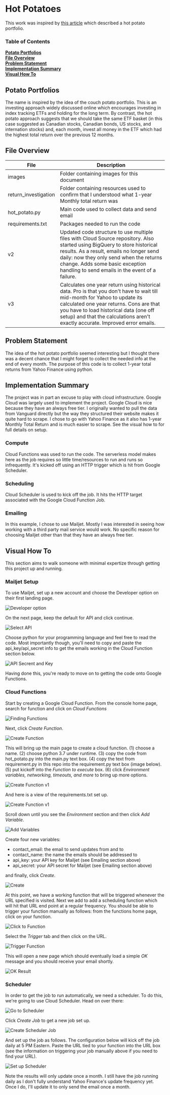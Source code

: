 # Hot Potatoes
This work was inspired by [this article](https://www.theglobeandmail.com/investing/markets/etfs/article-hot-vs-passive-potato-portfolios-which-delivers-the-best-return/) which described a hot potato portfolio.

### Table of Contents
**[Potato Portfolios](#potato-portfolios)**<br>
**[File Overview](#file-overview)**<br>
**[Problem Statement](#problem-statement)**<br>
**[Implementation Summary](#implementation-summary)**<br>
**[Visual How To](#visual-how-to)**<br>

## Potato Portfolios
The name is inspired by the idea of the couch potato portfolio. This is an investing approach widely discussed online which encourages investing in index tracking ETFs and holding for the long term. By contrast, the hot potato approach suggests that we should take the same ETF basket (in this case suggested as Canadian stocks, Canadian bonds, US stocks, and internation stocks) and, each month, invest all money in the ETF which had the highest total return over the previous 12 months.
## File Overview
| File | Description |
|------|-------------|
| images | Folder containing images for this document |
| return_investigation | Folder containing resources used to confirm that I understood what 1-year Monthly total return was |
| hot_potato.py | Main code used to collect data and send email |
| requirements.txt | Packages needed to run the code |
| v2 | Updated code structure to use multiple files with Cloud Source repository. Also started using BigQuery to store historical results. As a result, emails no longer send daily: now they only send when the returns change. Adds some basic exception handling to send emails in the event of a failure. |
| v3 | Calculates one year return using historical data. Pro is that you don't have to wait till mid-month for Yahoo to update its calculated one year returns. Cons are that you have to load historical data (one off setup) and that the calculations aren't exactly accurate. Improved error emails. |

## Problem Statement
The idea of the hot potato portfolio seemed interesting but I thought there was a decent chance that I might forget to collect the needed info at the end of every month. The purpose of this code is to collect 1-year total returns from Yahoo Finance using python.
## Implementation Summary
The project was in part an excuse to play with cloud infrastructure. Google Cloud was largely used to implement the project. Google Cloud is nice because they have an always free tier. I originally wanted to pull the data from Vanguard directly but the way they structured their website makes it quite hard to scrape. I chose to go with Yahoo Finance as it also has 1-year Monthly Total Return and is much easier to scrape. See the visual how to for full details on setup.
### Compute
Cloud Functions was used to run the code. The serverless model makes here as the job requires so little time/resources to run and runs so infrequently. It's kicked off using an HTTP trigger which is hit from Google Scheduler.
### Scheduling
Cloud Scheduler is used to kick off the job. It hits the HTTP target associated with the Google Cloud Function Job.
### Emailing
In this example, I chose to use Mailjet. Mostly I was interested in seeing how working with a third party mail service would work. No specific reason for choosing Mailjet other than that they have an always free tier.

## Visual How To
This section aims to walk someone with minimal expertize through getting this project up and running.

### Mailjet Setup
To use Mailjet, set up a new account and choose the Developer option on their first landing page.

![Developer option](https://raw.githubusercontent.com/fritzel56/hot-potatoes/master/images/mailjet-developer-option.png)

On the next page, keep the default for API and click continue.

![Select API](https://raw.githubusercontent.com/fritzel56/hot-potatoes/master/images/mailjet-select-api.png)

Choose python for your programming language and feel free to read the code. Most importantly though, you'll need to copy and paste the api_key/api_secret info to get the emails working in the Cloud Function section below.

![API Secrent and Key](https://raw.githubusercontent.com/fritzel56/hot-potatoes/master/images/api-secret-and-key.png)

Having done this, you're ready to move on to getting the code onto Google Functions.

### Cloud Functions
Start by creating a Google Cloud Function. From the console home page, search for function and click on *Cloud Functions*

![Finding Functions](https://raw.githubusercontent.com/fritzel56/hot-potatoes/master/images/go-to-cloud-functions.png)

Next, click *Create Function*.

![Create Function](https://raw.githubusercontent.com/fritzel56/hot-potatoes/master/images/click-create-function.png)

This will bring up the main page to create a cloud function. (1) choose a name. (2) choose python 3.7 under runtime. (3) copy the code from hot_potato.py into the main.py text box. (4) copy the text from requirement.py in this repo into the requirement.py text box (image below). (5) put kickoff into the *Function to execute* box. (6) click *Environment variables, networking, timeouts, and more* to bring up more options.

![Create Function v1](https://raw.githubusercontent.com/fritzel56/hot-potatoes/master/images/create-function.png)

And here is a view of the requirements.txt set up.

![Create Function v1](https://raw.githubusercontent.com/fritzel56/hot-potatoes/master/images/requirements.png)

Scroll down until you see the *Environment* section and then click *Add Variable*.

![Add Variables](https://raw.githubusercontent.com/fritzel56/hot-potatoes/master/images/add-variable.png)

Create four new variables:
* contact_email: the email to send updates from and to
* contact_name: the name the emails should be addressed to
* api_key: your API key for Mailjet (see Emailing section above)
* api_secret: your API secret for Mailjet (see Emailing section above)

and finally, click *Create*.

![Create](https://raw.githubusercontent.com/fritzel56/hot-potatoes/master/images/fill-variables-and-create.png)

At this point, we have a working function that will be triggered whenever the URL specified is visited. Next we add to add a scheduling function which will hit that URL end point at a regular frequency. You should be able to trigger your function manually as follows: from the functions home page, click on your function.

![Click to Function](https://raw.githubusercontent.com/fritzel56/hot-potatoes/master/images/click-to-function.png)

Select the *Trigger* tab and then click on the URL.

![Trigger Function](https://raw.githubusercontent.com/fritzel56/hot-potatoes/master/images/manual-trigger.png)

This will open a new page which should eventually load a simple *OK* message and you should receive your email shortly.

![OK Result](https://raw.githubusercontent.com/fritzel56/hot-potatoes/master/images/ok-result.png)

### Scheduler
In order to get the job to run automatically, we need a scheduler. To do this, we're going to use Cloud Scheduler. Head on over there:

![Go to Scheduler](https://raw.githubusercontent.com/fritzel56/hot-potatoes/master/images/go-to-scheduler.png)

Click *Create Job* to get a new job set up.

![Create Scheduler Job](https://raw.githubusercontent.com/fritzel56/hot-potatoes/master/images/create-scheduler-job.png)

And set up the job as follows. The configuration below will kick off the job daily at 5 PM Eastern. Paste the URL tied to your function into the URL box (see the information on triggering your job manually above if you need to find your URL).

![Set up Scheduler](https://raw.githubusercontent.com/fritzel56/hot-potatoes/master/images/scheduler-set-up.png)

Note the results will only update once a month. I still have the job running daily as I don't fully understand Yahoo Finance's update frequency yet. Once I do, I'll update it to only send the email once a  month.
